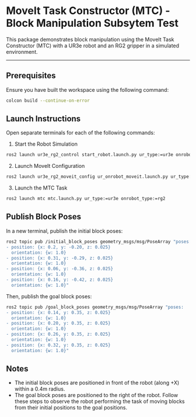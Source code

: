 # MoveIt Task Constructor (MTC) - Block Manipulation Subsytem Test

This package demonstrates block manipulation using the MoveIt Task Constructor (MTC) with a UR3e robot and an RG2 gripper in a simulated environment.

---

## Prerequisites

Ensure you have built the workspace using the following command:

```bash
colcon build --continue-on-error
```
## Launch Instructions
Open separate terminals for each of the following commands:

1. Start the Robot Simulation
```bash
ros2 launch ur3e_rg2_control start_robot.launch.py ur_type:=ur3e onrobot_type:=rg2 use_fake_hardware:=true
```
2. Launch MoveIt Configuration
```bash
ros2 launch ur3e_rg2_moveit_config ur_onrobot_moveit.launch.py ur_type:=ur3e onrobot_type:=rg2
```
3. Launch the MTC Task
```bash
ros2 launch mtc mtc.launch.py ur_type:=ur3e onrobot_type:=rg2
```
## Publish Block Poses

In a new terminal, publish the initial block poses:
```bash
ros2 topic pub /initial_block_poses geometry_msgs/msg/PoseArray "poses:
- position: {x: 0.2, y: -0.20, z: 0.025}
  orientation: {w: 1.0}
- position: {x: 0.31, y: -0.29, z: 0.025}
  orientation: {w: 1.0}
- position: {x: 0.06, y: -0.36, z: 0.025}
  orientation: {w: 1.0}
- position: {x: 0.16, y: -0.42, z: 0.025}
  orientation: {w: 1.0}"
```

Then, publish the goal block poses:
```bash
ros2 topic pub /goal_block_poses geometry_msgs/msg/PoseArray "poses:
- position: {x: 0.14, y: 0.35, z: 0.025}
  orientation: {w: 1.0}
- position: {x: 0.20, y: 0.35, z: 0.025}
  orientation: {w: 1.0}
- position: {x: 0.26, y: 0.35, z: 0.025}
  orientation: {w: 1.0}
- position: {x: 0.32, y: 0.35, z: 0.025}
  orientation: {w: 1.0}"
```



## Notes
- The initial block poses are positioned in front of the robot (along +X) within a 0.4m radius.
- The goal block poses are positioned to the right of the robot.
Follow these steps to observe the robot performing the task of moving blocks from their initial positions to the goal positions.

